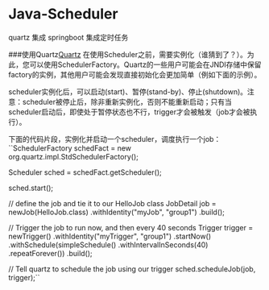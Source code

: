 # Java-Scheduler
quartz 集成 springboot 集成定时任务


###使用Quartz[Quartz](https://www.w3cschool.cn/quartz_doc/quartz_doc-1xbu2clr.html)
在使用Scheduler之前，需要实例化（谁猜到了？）。为此，您可以使用SchedulerFactory。Quartz的一些用户可能会在JNDI存储中保留factory的实例，其他用户可能会发现直接初始化会更加简单（例如下面的示例）。

scheduler实例化后，可以启动(start)、暂停(stand-by)、停止(shutdown)。注意：scheduler被停止后，除非重新实例化，否则不能重新启动；只有当scheduler启动后，即使处于暂停状态也不行，trigger才会被触发（job才会被执行）。

下面的代码片段，实例化并启动一个scheduler，调度执行一个job：
 ``SchedulerFactory schedFact = new org.quartz.impl.StdSchedulerFactory();

  Scheduler sched = schedFact.getScheduler();

  sched.start();

  // define the job and tie it to our HelloJob class
  JobDetail job = newJob(HelloJob.class)
      .withIdentity("myJob", "group1")
      .build();

  // Trigger the job to run now, and then every 40 seconds
  Trigger trigger = newTrigger()
      .withIdentity("myTrigger", "group1")
      .startNow()
      .withSchedule(simpleSchedule()
          .withIntervalInSeconds(40)
          .repeatForever())
      .build();

  // Tell quartz to schedule the job using our trigger
  sched.scheduleJob(job, trigger);``
